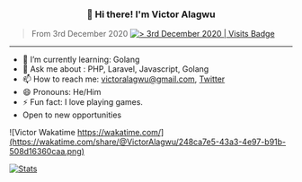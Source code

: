 <h3 align="center">👋 Hi there! I'm Victor Alagwu</h3>

> From 3rd December 2020  [![> 3rd December 2020 | Visits Badge](https://badges.pufler.dev/visits/victoralagwu/victoralagwu)](https://badges.pufler.dev/visits/victoralagwu/victoralagwu)
---
- 🌱 I’m currently learning: Golang
- 💬 Ask me about : PHP, Laravel, Javascript, Golang
- 📫 How to reach me: victoralagwu@gmail.com, [Twitter](https://twitter.com/victoralagwu)
- 😄 Pronouns: He/Him
- ⚡ Fun fact: I love playing games.
- Open to new opportunities 

![Victor Wakatime https://wakatime.com/](https://wakatime.com/share/@VictorAlagwu/248ca7e5-43a3-4e97-b91b-508d16360caa.png)

[![Stats](https://github-readme-stats.vercel.app/api?username=victoralagwu&show_icons=true&theme=light)](https://github-readme-stats.vercel.app/api?username=victoralagwu&show_icons=true&theme=light)
